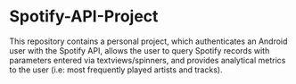 # Spotify-API-Project
This repository contains a personal project, which authenticates an Android user with the Spotify API, allows the user to query Spotify records with parameters entered via textviews/spinners, and provides analytical metrics to the user (i.e: most frequently played artists and tracks).  
